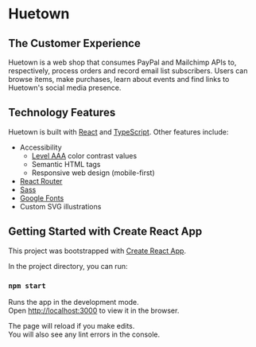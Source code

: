 # Huetown

## The Customer Experience

Huetown is a web shop that consumes PayPal and Mailchimp APIs to, respectively, process orders and record email list subscribers. Users can browse items, make purchases, learn about events and find links to Huetown's social media presence.

## Technology Features

Huetown is built with [React](https://reactjs.org/) and [TypeScript](https://www.typescriptlang.org/). Other features include:
- Accessibility
  - [Level AAA](https://www.w3.org/WAI/WCAG2AAA-Conformance) color contrast values
  - Semantic HTML tags
  - Responsive web design (mobile-first)
- [React Router](https://reactrouter.com/docs/en/v6)
- [Sass](https://sass-lang.com)
- [Google Fonts](https://fonts.google.com)
- Custom SVG illustrations
## Getting Started with Create React App

This project was bootstrapped with [Create React App](https://github.com/facebook/create-react-app).

In the project directory, you can run:

### `npm start`

Runs the app in the development mode.\
Open [http://localhost:3000](http://localhost:3000) to view it in the browser.

The page will reload if you make edits.\
You will also see any lint errors in the console.